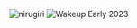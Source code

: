 ![nirugiri](https://img.shields.io/static/v1?label=nirugiri&message=1295148&color=ff69b4)
![Wakeup Early 2023](https://img.shields.io/badge/Wakeup_Early_2023-9/10-blue)
